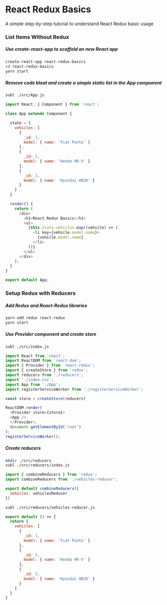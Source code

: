 # React Redux Basics

A simple step-by-step tutorial to understand React Redux basic usage

### List Items Without Redux

##### Use create-react-app to scaffold an new React app

```bash
create-react-app react-redux-basics
cd react-redux-basics
yarn start
```

##### Remove code bloat and create a simple static list in the App component

```bash
subl ./src/App.js
```

```js
import React, { Component } from 'react';

class App extends Component {

  state = {
    vehicles: [
      {
        _id: 1,
        model: { name: 'Fiat Punto' }
      },
      {
        _id: 2,
        model: { name: 'Honda HR-V' }
      },
      {
        _id: 3,
        model: { name: 'Hyundai HB20' }
      }
    ]
  }

  render() {
    return (
      <div>
        <h1>React Redux Basics</h1>
        <ul>
          {this.state.vehicles.map((vehicle) => (
            <li key={vehicle.model.name}>
              {vehicle.model.name}
            </li>
          ))}
        </ul>
      </div>
    );
  }
}

export default App;
```

### Setup Redux with Reducers

##### Add Redux and React-Redux libraries

```bash
yarn add redux react-redux
yarn start
```

##### Use Provider component and create store

```bash
subl ./src/index.js
```

```js
import React from 'react';
import ReactDOM from 'react-dom';
import { Provider } from 'react-redux';
import { createStore } from 'redux';
import reducers from './reducers';
import './index.css';
import App from './App';
import registerServiceWorker from './registerServiceWorker';

const store = createStore(reducers)

ReactDOM.render(
  <Provider store={store}>
  <App />
  </Provider>,
  document.getElementById('root')
);
registerServiceWorker();
```

##### Create reducers

```bash
mkdir ./src/reducers
subl ./src/reducers/index.js
```

```js
import { combineReducers } from 'redux';
import combineReducers from './vehicles-reducer';

export default combineReducers({
  vehicles: vehiclesReducer
})
```

```bash
subl ./src/reducers/vehicles-reducer.js
```

```js
export default () => {
  return {
    vehicles: [
      {
        _id: 1,
        model: { name: 'Fiat Punto' }
      },
      {
        _id: 2,
        model: { name: 'Honda HR-V' }
      },
      {
        _id: 3,
        model: { name: 'Hyundai HB20' }
      }
    ]
  }
}
```
